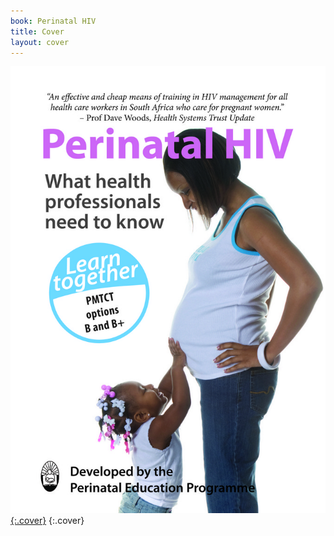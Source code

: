 ```yaml
---
book: Perinatal HIV
title: Cover
layout: cover
---
```


[![Cover](images/cover.jpg){:.cover}](0-3-contents.html)
{:.cover}
